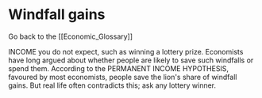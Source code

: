 # Windfall gains

Go back to the [[Economic_Glossary]]


INCOME you do not expect, such as winning a lottery prize. Economists have long argued about whether people are likely to save such windfalls or spend them. According to the PERMANENT INCOME HYPOTHESIS, favoured by most economists, people save the lion's share of windfall gains. But real life often contradicts this; ask any lottery winner.

